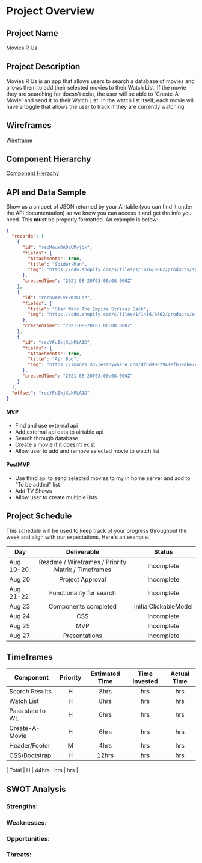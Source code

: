 # Project Overview

## Project Name

Movies R Us

## Project Description

Movies R Us is an app that allows users to search a database of movies and allows them to add their selected movies to their Watch List. If the movie they are searching for doesn't exist, the user will be able to 'Create-A-Movie' and send it to their Watch List. In the watch list itself, each movie will have a toggle that allows the user to track if they are currently watching.

## Wireframes

[Wireframe](https://i.imgur.com/VQMH1Ny.png)

## Component Hierarchy

[Component Hierachy](https://i.imgur.com/k319MCE.png)

## API and Data Sample

Show us a snippet of JSON returned by your Airtable (you can find it under the API documentation) so we know you can access it and get the info you need. This **must** be properly formatted. An example is below:

```json
{
  "records": [
    {
      "id": "recMeumOA0zUMyjbx",
      "fields": {
        "Attachments": true,
        "title": "Spider-Man",
        "img": "https://cdn.shopify.com/s/files/1/1416/8662/products/spiderman_2002_fr_teaser_original_film_art_b1d2b372-290c-4574-805c-e5503a1f4756_5000x.jpg?v=16232..."
      },
      "createdTime": "2021-08-20T03:00:08.000Z"
    },
    {
      "id": "recnwAYCvFxKzLLdz",
      "fields": {
        "title": "Star Wars The Empire Strikes Back",
        "img": "https://cdn.shopify.com/s/files/1/1416/8662/products/empire_strikes_back_1980_original_film_art_5000x.jpg?v=1579925333"
      },
      "createdTime": "2021-08-20T03:00:08.000Z"
    },
    {
      "id": "recYFuIkjXLkPLA1D",
      "fields": {
        "Attachments": true,
        "title": "Air Bud",
        "img": "https://images.moviesanywhere.com/df6d90d2941efb5adbe7cd8a2446be74/8e8e32b4-fb54-44b9-83ac-5dd6a346a6d6.jpg?h=375&resize=fit&w=250"
      },
      "createdTime": "2021-08-20T03:00:08.000Z"
    }
  ],
  "offset": "recYFuIkjXLkPLA1D"
}
```

#### MVP

- Find and use external api
- Add external api data to airtable api
- Search through database
- Create a movie if it doesn't exist
- Allow user to add and remove selected movie to watch list

#### PostMVP

- Use third api to send selected movies to my in home server and add to "To be added" list
- Add TV Shows
- Allow user to create multiple lists

## Project Schedule

This schedule will be used to keep track of your progress throughout the week and align with our expectations. Here's an example.

| Day       |                    Deliverable                     |        Status         |
| --------- | :------------------------------------------------: | :-------------------: |
| Aug 19-20 | Readme / Wireframes / Priority Matrix / Timeframes |      Incomplete       |
| Aug 20    |                  Project Approval                  |      Incomplete       |
| Aug 21-22 |              Functionality for search              |      Incomplete       |
| Aug 23    |                Components completed                | InitialClickableModel |
| Aug 24    |                        CSS                         |      Incomplete       |
| Aug 25    |                        MVP                         |      Incomplete       |
| Aug 27    |                   Presentations                    |      Incomplete       |

## Timeframes

| Component        | Priority | Estimated Time | Time Invested | Actual Time |
| ---------------- | :------: | :------------: | :-----------: | :---------: |
| Search Results   |    H     |      8hrs      |      hrs      |     hrs     |
| Watch List       |    H     |      8hrs      |      hrs      |     hrs     |
| Pass state to WL |    H     |      6hrs      |      hrs      |     hrs     |
| Create-A-Movie   |    H     |      6hrs      |      hrs      |     hrs     |
| Header/Footer    |    M     |      4hrs      |      hrs      |     hrs     |
| CSS/Bootstrap    |    H     |     12hrs      |      hrs      |     hrs     |

| Total | H | 44hrs | hrs | hrs |

## SWOT Analysis

### Strengths:

### Weaknesses:

### Opportunities:

### Threats:
